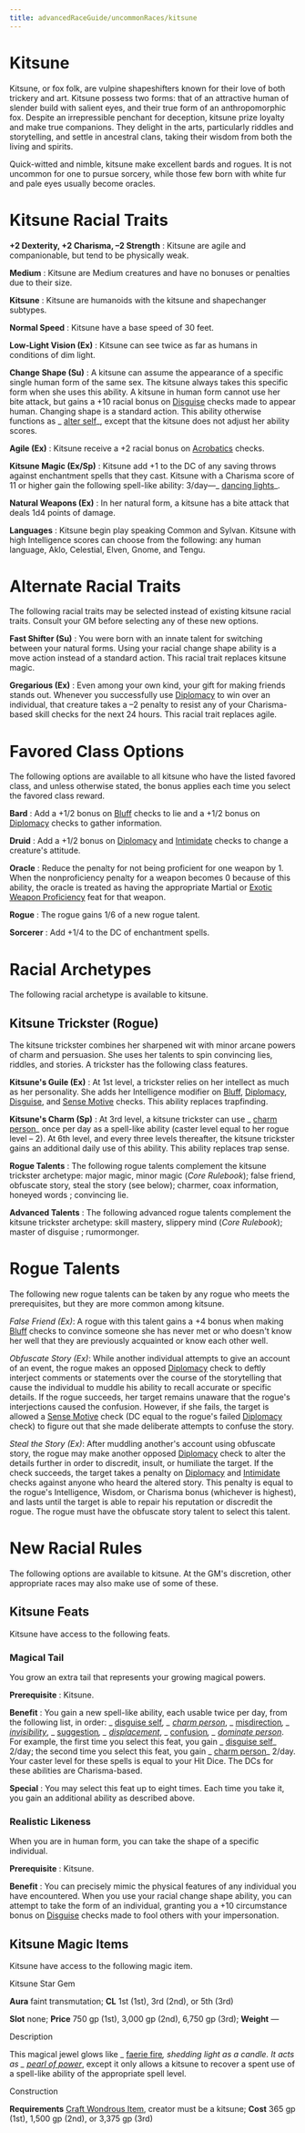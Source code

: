 ```yaml
---
title: advancedRaceGuide/uncommonRaces/kitsune
---
```

# Kitsune

Kitsune, or fox folk, are vulpine shapeshifters known for their love of both trickery and art. Kitsune possess two forms: that of an attractive human of slender build with salient eyes, and their true form of an anthropomorphic fox. Despite an irrepressible penchant for deception, kitsune prize loyalty and make true companions. They delight in the arts, particularly riddles and storytelling, and settle in ancestral clans, taking their wisdom from both the living and spirits.

Quick-witted and nimble, kitsune make excellent bards and rogues. It is not uncommon for one to pursue sorcery, while those few born with white fur and pale eyes usually become oracles.

# Kitsune Racial Traits 

**+2 Dexterity, +2 Charisma, –2 Strength** : Kitsune are agile and companionable, but tend to be physically weak.

**Medium** : Kitsune are Medium creatures and have no bonuses or penalties due to their size.

**Kitsune** : Kitsune are humanoids with the kitsune and shapechanger subtypes.

**Normal Speed** : Kitsune have a base speed of 30 feet.

**Low-Light Vision (Ex)** : Kitsune can see twice as far as humans in conditions of dim light.

**Change Shape (Su)** : A kitsune can assume the appearance of a specific single human form of the same sex. The kitsune always takes this specific form when she uses this ability. A kitsune in human form cannot use her bite attack, but gains a +10 racial bonus on [Disguise](skills/disguise.md#_disguise) checks made to appear human. Changing shape is a standard action. This ability otherwise functions as _ [alter self](spells/alterSelf.md#_alter-self)_, except that the kitsune does not adjust her ability scores.

**Agile (Ex)** : Kitsune receive a +2 racial bonus on [Acrobatics](skills/acrobatics.md#_acrobatics) checks.

**Kitsune Magic (Ex/Sp)** : Kitsune add +1 to the DC of any saving throws against enchantment spells that they cast. Kitsune with a Charisma score of 11 or higher gain the following spell-like ability: 3/day—_ [dancing lights](spells/dancingLights.md#_dancing-lights)_.

**Natural Weapons (Ex)** : In her natural form, a kitsune has a bite attack that deals 1d4 points of damage.

**Languages** : Kitsune begin play speaking Common and Sylvan. Kitsune with high Intelligence scores can choose from the following: any human language, Aklo, Celestial, Elven, Gnome, and Tengu.

# Alternate Racial Traits

The following racial traits may be selected instead of existing kitsune racial traits. Consult your GM before selecting any of these new options.

**Fast Shifter (Su)** : You were born with an innate talent for switching between your natural forms. Using your racial change shape ability is a move action instead of a standard action. This racial trait replaces kitsune magic.

**Gregarious (Ex)** : Even among your own kind, your gift for making friends stands out. Whenever you successfully use [Diplomacy](skills/diplomacy.md#_diplomacy) to win over an individual, that creature takes a –2 penalty to resist any of your Charisma-based skill checks for the next 24 hours. This racial trait replaces agile.

# Favored Class Options

The following options are available to all kitsune who have the listed favored class, and unless otherwise stated, the bonus applies each time you select the favored class reward.

**Bard** : Add a +1/2 bonus on [Bluff](skills/bluff.md#_bluff) checks to lie and a +1/2 bonus on [Diplomacy](skills/diplomacy.md#_diplomacy) checks to gather information.

**Druid** : Add a +1/2 bonus on [Diplomacy](skills/diplomacy.md#_diplomacy) and [Intimidate](skills/intimidate.md#_intimidate) checks to change a creature's attitude.

**Oracle** : Reduce the penalty for not being proficient for one weapon by 1. When the nonproficiency penalty for a weapon becomes 0 because of this ability, the oracle is treated as having the appropriate Martial or [Exotic Weapon Proficiency](feats.md#_exotic-weapon-proficiency) feat for that weapon.

**Rogue** : The rogue gains 1/6 of a new rogue talent.

**Sorcerer** : Add +1/4 to the DC of enchantment spells.

# Racial Archetypes

The following racial archetype is available to kitsune.

## Kitsune Trickster (Rogue)

The kitsune trickster combines her sharpened wit with minor arcane powers of charm and persuasion. She uses her talents to spin convincing lies, riddles, and stories. A trickster has the following class features.

**Kitsune's Guile (Ex)** : At 1st level, a trickster relies on her intellect as much as her personality. She adds her Intelligence modifier on [Bluff](skills/bluff.md#_bluff), [Diplomacy](skills/diplomacy.md#_diplomacy), [Disguise](skills/disguise.md#_disguise), and [Sense Motive](skills/senseMotive.md#_sense-motive) checks. This ability replaces trapfinding.

**Kitsune's Charm (Sp)** : At 3rd level, a kitsune trickster can use _ [charm person](spells/charmPerson.md#_charm-person)_ once per day as a spell-like ability (caster level equal to her rogue level – 2). At 6th level, and every three levels thereafter, the kitsune trickster gains an additional daily use of this ability. This ability replaces trap sense.

**Rogue Talents** : The following rogue talents complement the kitsune trickster archetype: major magic, minor magic (_Core Rulebook_); false friend, obfuscate story, steal the story (see below); charmer, coax information, honeyed words ; convincing lie.

**Advanced Talents** : The following advanced rogue talents complement the kitsune trickster archetype: skill mastery, slippery mind (_Core Rulebook_); master of disguise ; rumormonger.

# Rogue Talents

The following new rogue talents can be taken by any rogue who meets the prerequisites, but they are more common among kitsune.

_False Friend (Ex)_: A rogue with this talent gains a +4 bonus when making [Bluff](skills/bluff.md#_bluff) checks to convince someone she has never met or who doesn't know her well that they are previously acquainted or know each other well.

_Obfuscate Story (Ex)_: While another individual attempts to give an account of an event, the rogue makes an opposed [Diplomacy](skills/diplomacy.md#_diplomacy) check to deftly interject comments or statements over the course of the storytelling that cause the individual to muddle his ability to recall accurate or specific details. If the rogue succeeds, her target remains unaware that the rogue's interjections caused the confusion. However, if she fails, the target is allowed a [Sense Motive](skills/senseMotive.md#_sense-motive) check (DC equal to the rogue's failed [Diplomacy](skills/diplomacy.md#_diplomacy) check) to figure out that she made deliberate attempts to confuse the story.

_Steal the Story (Ex)_: After muddling another's account using obfuscate story, the rogue may make another opposed [Diplomacy](skills/diplomacy.md#_diplomacy) check to alter the details further in order to discredit, insult, or humiliate the target. If the check succeeds, the target takes a penalty on [Diplomacy](skills/diplomacy.md#_diplomacy) and [Intimidate](skills/intimidate.md#_intimidate) checks against anyone who heard the altered story. This penalty is equal to the rogue's Intelligence, Wisdom, or Charisma bonus (whichever is highest), and lasts until the target is able to repair his reputation or discredit the rogue. The rogue must have the obfuscate story talent to select this talent.

# New Racial Rules

The following options are available to kitsune. At the GM's discretion, other appropriate races may also make use of some of these.

## Kitsune Feats

Kitsune have access to the following feats.

### Magical Tail

You grow an extra tail that represents your growing magical powers.

**Prerequisite** : Kitsune.

**Benefit** : You gain a new spell-like ability, each usable twice per day, from the following list, in order: _ [disguise self](spells/disguiseSelf.md#_disguise-self)_, _ [charm person](spells/charmPerson.md#_charm-person)_, _ [misdirection](spells/misdirection.md#_misdirection)_, _ [invisibility](spells/invisibility.md#_invisibility)_, _ [suggestion](spells/suggestion.md#_suggestion)_, _ [displacement](spells/displacement.md#_displacement)_, _ [confusion](spells/confusion.md#_confusion)_, _ [dominate person](spells/dominatePerson.md#_dominate-person)_. For example, the first time you select this feat, you gain _ [disguise self](spells/disguiseSelf.md#_disguise-self)_ 2/day; the second time you select this feat, you gain _ [charm person](spells/charmPerson.md#_charm-person)_ 2/day. Your caster level for these spells is equal to your Hit Dice. The DCs for these abilities are Charisma-based.

**Special** : You may select this feat up to eight times. Each time you take it, you gain an additional ability as described above.

### Realistic Likeness

When you are in human form, you can take the shape of a specific individual.

**Prerequisite** : Kitsune.

**Benefit** : You can precisely mimic the physical features of any individual you have encountered. When you use your racial change shape ability, you can attempt to take the form of an individual, granting you a +10 circumstance bonus on [Disguise](skills/disguise.md#_disguise) checks made to fool others with your impersonation.

## Kitsune Magic Items

Kitsune have access to the following magic item.

Kitsune Star Gem

**Aura** faint transmutation; **CL** 1st (1st), 3rd (2nd), or 5th (3rd)

**Slot** none; **Price** 750 gp (1st), 3,000 gp (2nd), 6,750 gp (3rd); **Weight** —

Description

This magical jewel glows like _ [faerie fire](spells/faerieFire.md#_faerie-fire)_, shedding light as a candle. It acts as _ [pearl of power](magicItems/wondrousItems.md#_pearl-of-power)_, except it only allows a kitsune to recover a spent use of a spell-like ability of the appropriate spell level.

Construction

**Requirements** [Craft Wondrous Item](feats.md#_craft-wondrous-item), creator must be a kitsune; **Cost** 365 gp (1st), 1,500 gp (2nd), or 3,375 gp (3rd)

